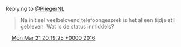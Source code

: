Replying to [@PliegerNL](https://twitter.com/PliegerNL/status/705692791389753345)

> Na initieel veelbelovend telefoongesprek is het al een tijdje stil gebleven\. Wat is de status inmiddels?

<img src="../../media/tweet.ico" width="12" /> [Mon Mar 21 20:19:25 +0000 2016](https://twitter.com/DromerDenker/status/712010749074284544)